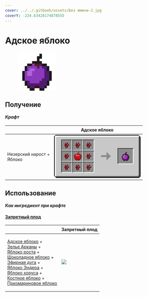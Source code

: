 ```yaml
---
cover: ../../.gitbook/assets/Без имени-2.jpg
coverY: -234.63428174878555
---
```


# Адское яблоко

<figure><img src="../../.gitbook/assets/_netherwart_128.png" alt=""><figcaption></figcaption></figure>

## Получение

#### _Крафт_

| ㅤ                                   |  Адское яблоко                              |
| ----------------------------------- | ------------------------------------------- |
| <p>Незерский нарост +<br>Яблоко</p> | ![](../../.gitbook/assets/\_netherwart.png) |

## Использование

#### _Как ингредиент при крафте_

#### [Запретный плод](forbidden_fruit.md)

| ㅤ                                                                                                                                                                                                                                                                                                                                                                                                                                                 |  Запретный плод                                 |
| ------------------------------------------------------------------------------------------------------------------------------------------------------------------------------------------------------------------------------------------------------------------------------------------------------------------------------------------------------------------------------------------------------------------------------------------------- | ----------------------------------------------- |
| <p><a href="_netherwart.md">Адское яблоко</a> +<br><a href="weak_arcana_potion.md">Зелье Арканы</a> +<br><a href="lofty_stature.md">Яблоко роста</a> +<br><a href="_chocolate.md">Шоколадное яблоко</a> +<br><a href="ethereal_arc.md">Эфирная дуга</a> +<br><a href="ender.md">Яблоко Эндера</a> +<br><a href="_chorus.md">Яблоко хоруса</a> +<br><a href="bone.md">Костное яблоко</a> +<br><a href="prismarine.md">Призмариновое яблоко</a></p> | ![](../../.gitbook/assets/forbidden\_fruit.png) |

